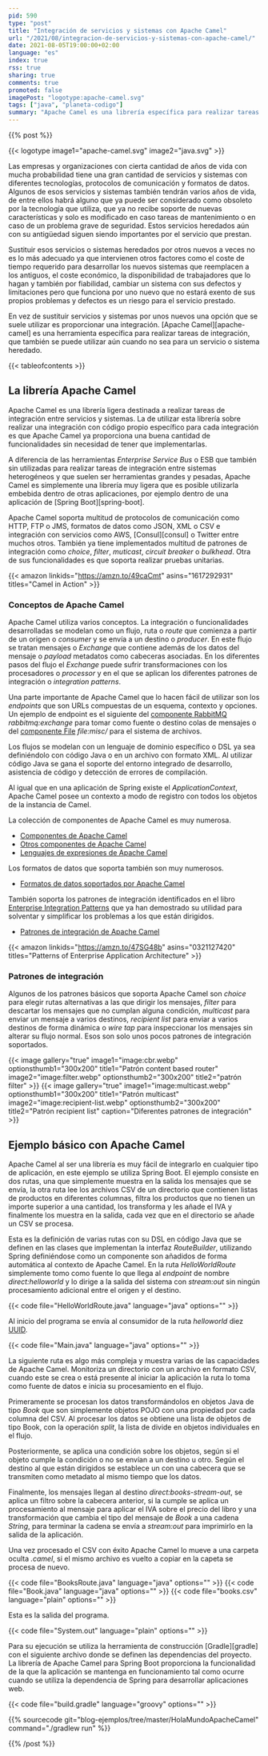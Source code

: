 ```yaml
---
pid: 590
type: "post"
title: "Integración de servicios y sistemas con Apache Camel"
url: "/2021/08/integracion-de-servicios-y-sistemas-con-apache-camel/"
date: 2021-08-05T19:00:00+02:00
language: "es"
index: true
rss: true
sharing: true
comments: true
promoted: false
imagePost: "logotype:apache-camel.svg"
tags: ["java", "planeta-codigo"]
summary: "Apache Camel es una librería específica para realizar tareas de integración que ya proporciona e implementa múltiples protocolos de comunicación, formatos de datos, componentes y patrones de integración. Ya tiene implementada toda esta funcionalidad que no hay que implementar en el caso de una aplicación con código propio. Al ser una librería es posible integrarlo en cualquier tipo de aplicación, en el artículo se muestra cómo utilizarlo en una aplicación de Spring Boot en un ejemplo."
---
```


{{% post %}}

{{< logotype image1="apache-camel.svg" image2="java.svg" >}}

Las empresas y organizaciones con cierta cantidad de años de vida con mucha probabilidad tiene una gran cantidad de servicios y sistemas con diferentes tecnologías, protocolos de comunicación y formatos de datos. Algunos de esos servicios y sistemas también tendrán varios años de vida, de entre ellos habrá alguno que ya puede ser considerado como obsoleto por la tecnología que utiliza, que ya no recibe soporte de nuevas características y solo es modificado en caso tareas de mantenimiento o en caso de un problema grave de seguridad. Estos servicios heredados aún con su antigüedad siguen siendo importantes por el servicio que prestan.

Sustituir esos servicios o sistemas heredados por otros nuevos a veces no es lo más adecuado ya que intervienen otros factores como el coste de tiempo requerido para desarrollar los nuevos sistemas que reemplacen a los antiguos, el coste económico, la disponibilidad de trabajadores que lo hagan y también por fiabilidad, cambiar un sistema con sus defectos y limitaciones pero que funciona por uno nuevo que no estará exento de sus propios problemas y defectos es un riesgo para el servicio prestado.

En vez de sustituir servicios y sistemas por unos nuevos una opción que se suele utilizar es proporcionar una integración. [Apache Camel][apache-camel] es una herramienta específica para realizar tareas de integración, que también se puede utilizar aún cuando no sea para un servicio o sistema heredado.

{{< tableofcontents >}}

## La librería Apache Camel

Apache Camel es una librería ligera destinada a realizar tareas de integración entre servicios y sistemas. La de utilizar esta librería sobre realizar una integración con código propio específico para cada integración es que Apache Camel ya proporciona una buena cantidad de funcionalidades sin necesidad de tener que implementarlas.

A diferencia de las herramientas _Enterprise Service Bus_ o ESB que también sin utilizadas para realizar tareas de integración entre sistemas heterogéneos y que suelen ser herramientas grandes y pesadas, Apache Camel es simplemente una librería muy ligera que es posible utilizarla embebida dentro de otras aplicaciones, por ejemplo dentro de una aplicación de [Spring Boot][spring-boot].

Apache Camel soporta multitud de protocolos de comunicación como HTTP, FTP o JMS, formatos de datos como JSON, XML o CSV e  integración con servicios como AWS, [Consul][consul] o Twitter entre muchos otros. También ya tiene implementados multitud de patrones de integración como _choice_, _filter_, _muticast_, _circuit breaker_ o _bulkhead_. Otra de sus funcionalidades es que soporta realizar pruebas unitarias.

{{< amazon
    linkids="https://amzn.to/49caCmt"
    asins="1617292931"
    titles="Camel in Action" >}}

### Conceptos de Apache Camel

Apache Camel utiliza varios conceptos. La integración o funcionalidades desarrolladas se modelan como un flujo, ruta o _route_ que comienza a partir de un origen o _consumer_ y se envía a un destino o _producer_. En este flujo se tratan mensajes o _Exchange_ que contiene además de los datos del mensaje o _payload_ metadatos como cabeceras asociadas. En los diferentes pasos del flujo el _Exchange_ puede sufrir transformaciones con los procesadores o _processor_ y en el que se aplican los diferentes patrones de integración o _integration patterns_.

Una parte importante de Apache Camel que lo hacen fácil de utilizar son los _endpoints_ que son URLs compuestas de un esquema, contexto y opciones. Un ejemplo de endpoint es el siguiente del [componente RabbitMQ](https://camel.apache.org/components/latest/rabbitmq-component.html) _rabbitmq:exchange_  para tomar como fuente o destino colas de mensajes o del [componente File](https://camel.apache.org/components/latest/file-component.html) _file:misc/_ para el sistema de archivos.

Los flujos se modelan con un lenguaje de dominio específico o DSL ya sea definiéndolo con código Java o en un archivo con formato XML. Al utilizar código Java se gana el soporte del entorno integrado de desarrollo, asistencia de código y detección de errores de compilación.

Al igual que en una aplicación de Spring existe el _ApplicationContext_, Apache Camel posee un contexto a modo de registro con todos los objetos de la instancia de Camel.

La colección de componentes de Apache Camel es muy numerosa.

* [Componentes de Apache Camel](https://camel.apache.org/components/latest/index.html)
* [Otros componentes de Apache Camel](https://camel.apache.org/components/latest/others/index.html)
* [Lenguajes de expresiones de Apache Camel](https://camel.apache.org/components/latest/languages/index.html)

Los formatos de datos que soporta también son muy numerosos.

* [Formatos de datos soportados por Apache Camel](https://camel.apache.org/components/latest/dataformats/index.html)

También soporta los patrones de integración identificados en el libro [Enterprise Integration Patterns](https://amzn.to/2WQDe4G) que ya han demostrado su utilidad para solventar y simplificar los problemas a los que están dirigidos.

* [Patrones de integración de Apache Camel](https://camel.apache.org/components/latest/eips/enterprise-integration-patterns.html)

{{< amazon
    linkids="https://amzn.to/47SG48b"
    asins="0321127420"
    titles="Patterns of Enterprise Application Architecture" >}}

### Patrones de integración

Algunos de los patrones básicos que soporta Apache Camel son _choice_ para elegir rutas alternativas a las que dirigir los mensajes, _filter_ para descartar los mensajes que no cumplan alguna condición, _multicast_ para enviar un mensaje a varios destinos, _recipient list_ para enviar a varios destinos de forma dinámica o _wire tap_ para inspeccionar los mensajes sin alterar su flujo normal. Esos son solo unos pocos patrones de integración soportados.

{{< image
    gallery="true"
    image1="image:cbr.webp" optionsthumb1="300x200" title1="Patrón content based router"
    image2="image:filter.webp" optionsthumb2="300x200" title2="patrón filter" >}}
{{< image
    gallery="true"
    image1="image:multicast.webp" optionsthumb1="300x200" title1="Patrón multicast"
    image2="image:recipient-list.webp" optionsthumb2="300x200" title2="Patrón recipient list"
    caption="Diferentes patrones de integración" >}}

## Ejemplo básico con Apache Camel

Apache Camel al ser una librería es muy fácil de integrarlo en cualquier tipo de aplicación, en este ejemplo se utiliza Spring Boot. El ejemplo consiste en dos rutas, una que simplemente muestra en la salida los mensajes que se envía, la otra ruta lee los archivos CSV de un directorio que contienen listas de productos en diferentes columnas, filtra los productos que no tienen un importe superior a una cantidad, los transforma y les añade el IVA y finalmente los muestra en la salida, cada vez que en el directorio se añade un CSV se procesa.

Esta es la definición de varias rutas con su DSL en código Java que se definen en las clases que implementan la interfaz _RouteBuilder_, utilizando Spring definiéndose como un componente son añadidos de forma automática al contexto de Apache Camel. En la ruta _HelloWorldRoute_ simplemente tomo como fuente lo que llega al _endpoint_ de nombre _direct:helloworld_ y lo dirige a la salida del sistema con _stream:out_ sin ningún procesamiento adicional entre el origen y el destino.

{{< code file="HelloWorldRoute.java" language="java" options="" >}}

Al inicio del programa se envía al consumidor de la ruta _helloworld_ diez [UUID](javadoc11:java.base/java/util/UUID.html).

{{< code file="Main.java" language="java" options="" >}}

La siguiente ruta es algo más compleja y muestra varias de las capacidades de Apache Camel. Monitoriza un directorio con un archivo en formato CSV, cuando este se crea o está presente al iniciar la aplicación la ruta lo toma como fuente de datos e inicia su procesamiento en el flujo.

Primeramente se procesan los datos transformándolos en objetos Java de tipo _Book_ que son simplemente objetos POJO con una propiedad por cada columna del CSV. Al procesar los datos se obtiene una lista de objetos de tipo Book, con la operación _split_, la lista de divide en objetos individuales en el flujo.

Posteriormente, se aplica una condición sobre los objetos, según si el objeto cumple la condición o no se envían a un destino u otro. Según el destino al que están dirigidos se establece un con una cabecera que se transmiten como metadato al mismo tiempo que los datos.

Finalmente, los mensajes llegan al destino _direct:books-stream-out_, se aplica un filtro sobre la cabecera anterior, si la cumple se aplica un procesamiento al mensaje para aplicar el IVA sobre el precio del libro y una transformación que cambia el tipo del mensaje de _Book_ a una cadena _String_, para terminar la cadena se envía a _stream:out_ para imprimirlo en la salida de la aplicación.

Una vez procesado el CSV con éxito Apache Camel lo mueve a una carpeta oculta _.camel_, si el mismo archivo es vuelto a copiar en la capeta se procesa de nuevo.

{{< code file="BooksRoute.java" language="java" options="" >}}
{{< code file="Book.java" language="java" options="" >}}
{{< code file="books.csv" language="plain" options="" >}}

Esta es la salida del programa.

{{< code file="System.out" language="plain" options="" >}}

Para su ejecución se utiliza la herramienta de construcción [Gradle][gradle] con el siguiente archivo donde se definen las dependencias del proyecto. La librería de Apache Camel para Spring Boot proporciona la funcionalidad de la que la aplicación se mantenga en funcionamiento tal como ocurre cuando se utiliza la dependencia de Spring para desarrollar aplicaciones web.

{{< code file="build.gradle" language="groovy" options="" >}}

{{% sourcecode git="blog-ejemplos/tree/master/HolaMundoApacheCamel" command="./gradlew run" %}}

{{% /post %}}
